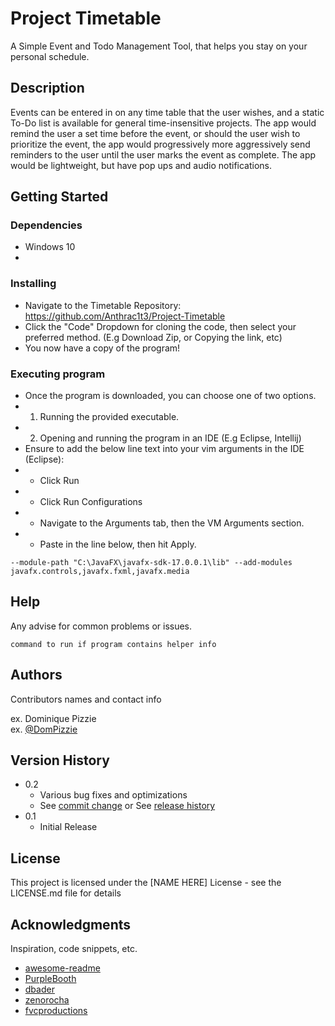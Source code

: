 # Project Timetable

A Simple Event and Todo Management Tool, that helps you stay on your personal schedule.

## Description

Events can be entered in on any time table that the user wishes, and a static To-Do list is available for general time-insensitive projects. The app would remind the user a set time before the event, or should the user wish to prioritize the event, the app would progressively more aggressively send reminders to the user until the user marks the event as complete. The app would be lightweight, but have pop ups and audio notifications.

## Getting Started

### Dependencies

* Windows 10
* 

### Installing

* Navigate to the Timetable Repository: https://github.com/Anthrac1t3/Project-Timetable
* Click the "Code" Dropdown for cloning the code, then select your preferred method. (E.g Download Zip, or Copying the link, etc)
* You now have a copy of the program!

### Executing program

* Once the program is downloaded, you can choose one of two options.
* 1. Running the provided executable.
* 2. Opening and running the program in an IDE (E.g Eclipse, Intellij)
* Ensure to add the below line text into your vim arguments in the IDE (Eclipse):
* * Click Run
* * Click Run Configurations
* * Navigate to the Arguments tab, then the VM Arguments section.
* * Paste in the line below, then hit Apply.
```
--module-path "C:\JavaFX\javafx-sdk-17.0.0.1\lib" --add-modules javafx.controls,javafx.fxml,javafx.media
```

## Help

Any advise for common problems or issues.
```
command to run if program contains helper info
```

## Authors

Contributors names and contact info

ex. Dominique Pizzie  
ex. [@DomPizzie](https://twitter.com/dompizzie)

## Version History

* 0.2
    * Various bug fixes and optimizations
    * See [commit change]() or See [release history]()
* 0.1
    * Initial Release

## License

This project is licensed under the [NAME HERE] License - see the LICENSE.md file for details

## Acknowledgments

Inspiration, code snippets, etc.
* [awesome-readme](https://github.com/matiassingers/awesome-readme)
* [PurpleBooth](https://gist.github.com/PurpleBooth/109311bb0361f32d87a2)
* [dbader](https://github.com/dbader/readme-template)
* [zenorocha](https://gist.github.com/zenorocha/4526327)
* [fvcproductions](https://gist.github.com/fvcproductions/1bfc2d4aecb01a834b46)

